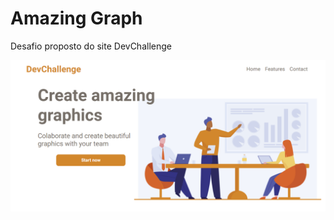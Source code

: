 # Amazing Graph
 Desafio proposto do site DevChallenge
 
 ![Imagem](https://github.com/luizlopes12/AmazingGraph/blob/main/amazing.png) 
